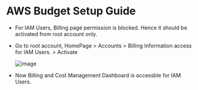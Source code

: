 # AWS Budget Setup Guide
  - For IAM Users, Billing page permission is blocked. Hence it should be activated from root account only.
  - Go to root account, HomePage > Accounts > Billing Information access for IAM Users. > Activate
    
    ![image](https://github.com/user-attachments/assets/e22b6658-b4d1-4cf0-9762-5bb388d4b8f2)

  - Now Billing and Cost Management Dashboard is accessble for IAM Users.

